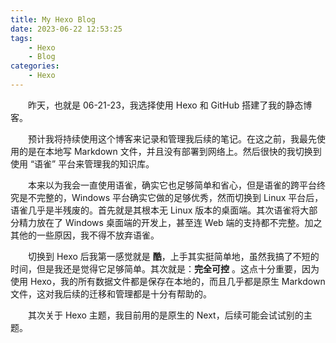 ```yaml
---
title: My Hexo Blog
date: 2023-06-22 12:53:25
tags:
    - Hexo
    - Blog
categories:
    - Hexo
---
```


&emsp;&emsp;昨天，也就是 06-21-23，我选择使用 Hexo 和 GitHub 搭建了我的静态博客。

<!-- more -->

&emsp;&emsp;预计我将持续使用这个博客来记录和管理我后续的笔记。在这之前，我最先使用的是在本地写 Markdown 文件，并且没有部署到网络上。然后很快的我切换到使用 “语雀” 平台来管理我的知识库。

&emsp;&emsp;本来以为我会一直使用语雀，确实它也足够简单和省心，但是语雀的跨平台终究是不完整的，Windows 平台确实它做的足够优秀，然而切换到 Linux 平台后，语雀几乎是半残废的。首先就是其根本无 Linux 版本的桌面端。其次语雀将大部分精力放在了 Windows 桌面端的开发上，甚至连 Web 端的支持都不完整。加之其他的一些原因，我不得不放弃语雀。

&emsp;&emsp;切换到 Hexo 后我第一感觉就是 **酷**，上手其实挺简单地，虽然我搞了不短的时间，但是我还是觉得它足够简单。其次就是：**完全可控** 。这点十分重要，因为使用 Hexo，我的所有数据文件都是保存在本地的，而且几乎都是原生 Markdown 文件，这对我后续的迁移和管理都是十分有帮助的。

&emsp;&emsp;其次关于 Hexo 主题，我目前用的是原生的 Next，后续可能会试试别的主题。